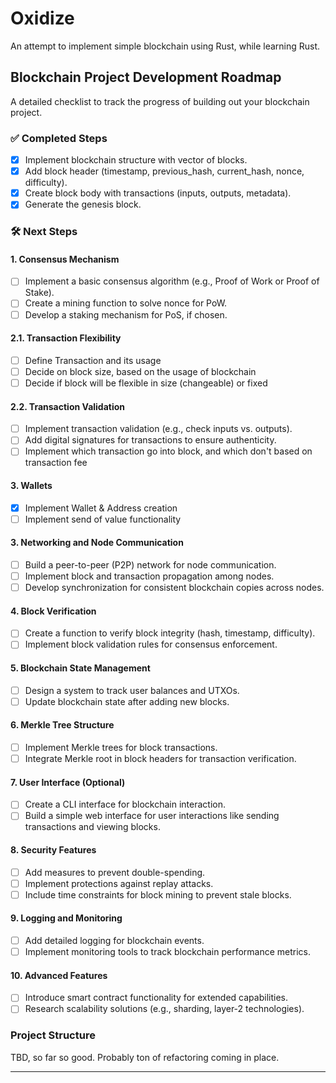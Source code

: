 # Oxidize

An attempt to implement simple blockchain using Rust, while learning Rust.

## Blockchain Project Development Roadmap

A detailed checklist to track the progress of building out your blockchain project.

### ✅ Completed Steps
- [x] Implement blockchain structure with vector of blocks.
- [x] Add block header (timestamp, previous_hash, current_hash, nonce, difficulty).
- [x] Create block body with transactions (inputs, outputs, metadata).
- [x] Generate the genesis block.

### 🛠️ Next Steps

#### 1. Consensus Mechanism
- [ ] Implement a basic consensus algorithm (e.g., Proof of Work or Proof of Stake).
- [ ] Create a mining function to solve nonce for PoW.
- [ ] Develop a staking mechanism for PoS, if chosen.

#### 2.1. Transaction Flexibility
- [ ] Define Transaction and its usage
- [ ] Decide on block size, based on the usage of blockchain
- [ ] Decide if block will be flexible in size (changeable) or fixed

#### 2.2. Transaction Validation
- [ ] Implement transaction validation (e.g., check inputs vs. outputs).
- [ ] Add digital signatures for transactions to ensure authenticity.
- [ ] Implement which transaction go into block, and which don't based on transaction fee

#### 3. Wallets
- [x] Implement Wallet & Address creation
- [ ] Implement send of value functionality

#### 3. Networking and Node Communication
- [ ] Build a peer-to-peer (P2P) network for node communication.
- [ ] Implement block and transaction propagation among nodes.
- [ ] Develop synchronization for consistent blockchain copies across nodes.

#### 4. Block Verification
- [ ] Create a function to verify block integrity (hash, timestamp, difficulty).
- [ ] Implement block validation rules for consensus enforcement.

#### 5. Blockchain State Management
- [ ] Design a system to track user balances and UTXOs.
- [ ] Update blockchain state after adding new blocks.

#### 6. Merkle Tree Structure
- [ ] Implement Merkle trees for block transactions.
- [ ] Integrate Merkle root in block headers for transaction verification.

#### 7. User Interface (Optional)
- [ ] Create a CLI interface for blockchain interaction.
- [ ] Build a simple web interface for user interactions like sending transactions and viewing blocks.

#### 8. Security Features
- [ ] Add measures to prevent double-spending.
- [ ] Implement protections against replay attacks.
- [ ] Include time constraints for block mining to prevent stale blocks.

#### 9. Logging and Monitoring
- [ ] Add detailed logging for blockchain events.
- [ ] Implement monitoring tools to track blockchain performance metrics.

#### 10. Advanced Features
- [ ] Introduce smart contract functionality for extended capabilities.
- [ ] Research scalability solutions (e.g., sharding, layer-2 technologies).

### Project Structure

TBD, so far so good. Probably ton of refactoring coming in place.

---
